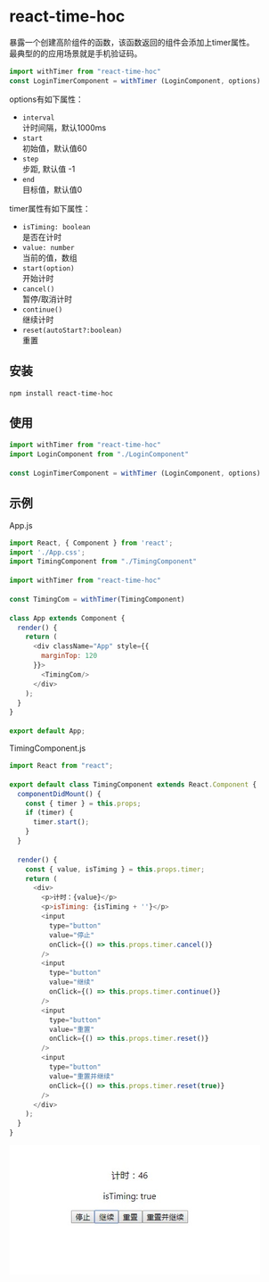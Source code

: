 react-time-hoc
=============
暴露一个创建高阶组件的函数，该函数返回的组件会添加上timer属性。  
最典型的的应用场景就是手机验证码。
```js
import withTimer from "react-time-hoc"
const LoginTimerComponent = withTimer (LoginComponent, options)

```  
options有如下属性：
* `interval`   
  计时间隔，默认1000ms
* `start`   
  初始值，默认值60
* `step`   
  步距, 默认值 -1
* `end`  
目标值，默认值0


timer属性有如下属性：
* `isTiming: boolean `   
    是否在计时
* `value: number `   
  当前的值，数组
* `start(option)`  
  开始计时
* `cancel()`    
  暂停/取消计时
* `continue()`   
  继续计时
* `reset(autoStart?:boolean)`  
  重置


## 安装

```
npm install react-time-hoc
```

## 使用
```js
import withTimer from "react-time-hoc"
import LoginComponent from "./LoginComponent"

const LoginTimerComponent = withTimer (LoginComponent, options)
```

## 示例

App.js
```js
import React, { Component } from 'react';
import './App.css';
import TimingComponent from "./TimingComponent"

import withTimer from "react-time-hoc"

const TimingCom = withTimer(TimingComponent)

class App extends Component {
  render() {
    return (
      <div className="App" style={{
        marginTop: 120
      }}>
        <TimingCom/>
      </div>
    );
  }
}

export default App;

```

TimingComponent.js
```js
import React from "react";

export default class TimingComponent extends React.Component {
  componentDidMount() {
    const { timer } = this.props;
    if (timer) {
      timer.start();
    }
  }

  render() {
    const { value, isTiming } = this.props.timer;
    return (
      <div>
        <p>计时：{value}</p>
        <p>isTiming: {isTiming + ''}</p>
        <input
          type="button"
          value="停止"
          onClick={() => this.props.timer.cancel()}
        />
        <input
          type="button"
          value="继续"
          onClick={() => this.props.timer.continue()}
        />
        <input
          type="button"
          value="重置"
          onClick={() => this.props.timer.reset()}
        />
        <input
          type="button"
          value="重置并继续"
          onClick={() => this.props.timer.reset(true)}
        />
      </div>
    );
  }
}

```

![示例图](/docs/s.jpg)